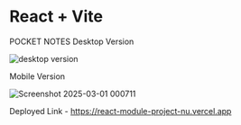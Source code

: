 # React + Vite
POCKET NOTES
Desktop Version 

![desktop version](https://github.com/user-attachments/assets/b55dc1aa-eab2-4e71-9ed4-405734893161)

Mobile Version

![Screenshot 2025-03-01 000711](https://github.com/user-attachments/assets/98778f71-4d47-4218-84c2-9e54c96d9abd)

Deployed Link -  https://react-module-project-nu.vercel.app
